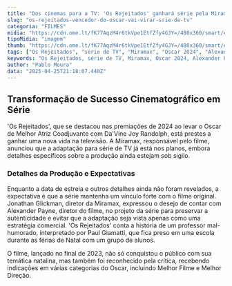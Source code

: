```yaml
---
title: "Dos cinemas para a TV: 'Os Rejeitados' ganhará série pela Miramax"
slug: "os-rejeitados-vencedor-do-oscar-vai-virar-srie-de-tv"
categoria: "FILMES"
midia: "https://cdn.ome.lt/fK77AqzM4r6tkVpe1EtfZfy4GJY=/480x360/smart/extras/conteudos/01_jb6BreP.jpg"
tipoMidia: "imagem"
thumb: "https://cdn.ome.lt/fK77AqzM4r6tkVpe1EtfZfy4GJY=/480x360/smart/extras/conteudos/01_jb6BreP.jpg"
tags: ["Os Rejeitados", "série de TV", "Miramax", "Oscar 2024", "Alexander Payne", "adaptação cinematográfica"]
keywords: "Os Rejeitados, série de TV, Miramax, Oscar 2024, Alexander Payne, adaptação cinematográfica"
author: "Pablo Moura"
data: "2025-04-25T21:18:07.440Z"
---
```


## Transformação de Sucesso Cinematográfico em Série

'Os Rejeitados', que se destacou nas premiações de 2024 ao levar o Oscar de Melhor Atriz Coadjuvante com Da'Vine Joy Randolph, está prestes a ganhar uma nova vida na televisão. A Miramax, responsável pelo filme, anunciou que a adaptação para série de TV já está nos planos, embora detalhes específicos sobre a produção ainda estejam sob sigilo.

### Detalhes da Produção e Expectativas

Enquanto a data de estreia e outros detalhes ainda não foram revelados, a expectativa é que a série mantenha um vínculo forte com o filme original. Jonathan Glickman, diretor da Miramax, expressou o desejo de contar com Alexander Payne, diretor do filme, no projeto da série para preservar a autenticidade e evitar que a adaptação seja vista apenas como uma estratégia comercial. 'Os Rejeitados' conta a história de um professor mal-humorado, interpretado por Paul Giamatti, que fica preso em uma escola durante as férias de Natal com um grupo de alunos.

O filme, lançado no final de 2023, não só conquistou o público com sua temática natalina, mas também foi reconhecido pela crítica, recebendo indicações em várias categorias do Oscar, incluindo Melhor Filme e Melhor Direção.
